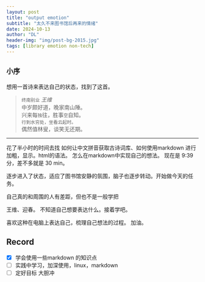 ```yaml
---
layout: post
title: "output emotion"
subtitle: "太久不来图书馆后再来的情绪"
date: 2024-10-13
author: "DL"
header-img: "img/post-bg-2015.jpg"
tags: [library emotion non-tech]
---
```


`小序`
----

想用一首诗来表达自己的状态，找到了这首。
 >`终南别业`  _王维_ <br>
> 中岁颇好道，晚家南山陲。 <br>
> 兴来每`独`往，胜事`空`自知。<br>
> `行到水穷处，坐看云起时。`<br>
> 偶然值林叟，谈笑无还期。


-----


 花了半小时的时间去找 如何让中文拼音获取古诗词库、如何使用markdown 进行加粗，显示。html的语法。  怎么在markdown中实现自己的想法。 现在是 9:39 分，差不多就是 30 min。

 逐步进入了状态，适应了图书馆安静的氛围，脑子也逐步转动。开始做今天的任务。

 自己真的和周围的人有差距，但也不是一般学把

 王维、迎春。 不知道自己想要表达什么。接着学吧。

喜欢这种在电脑上表达自己，梳理自己想法的过程。 加油。

Record
----
- [x] 学会使用一些markdown 的知识点
- [ ] 实践中学习，加深使用，linux，markdown
- [ ] 定好目标 大胆冲 
